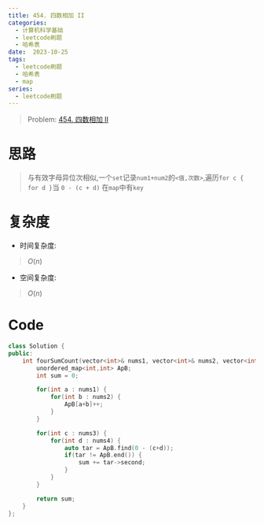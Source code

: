 ```yaml
---
title: 454. 四数相加 II
categories:
  - 计算机科学基础
  - leetcode刷题
  - 哈希表
date:  2023-10-25
tags:
  - leetcode刷题
  - 哈希表
  - map
series:
  - leetcode刷题
---
```


> Problem: [454. 四数相加 II](https://leetcode.cn/problems/4sum-ii/description/)

  

# 思路

> 与有效字母异位次相似,一个`set`记录`num1+num2`的`<值,次数>`,遍历`for c { for d }`当 `0 - (c + d)` 在`map`中有`key`

  

# 复杂度

- 时间复杂度:

> $O(n)$

  

- 空间复杂度:

> $O(n)$

  
  

# Code

```C++
class Solution {
public:
    int fourSumCount(vector<int>& nums1, vector<int>& nums2, vector<int>& nums3, vector<int>& nums4) {
        unordered_map<int,int> ApB;
        int sum = 0;

        for(int a : nums1) {
            for(int b : nums2) {
                ApB[a+b]++;
            }
        }

        for(int c : nums3) {
            for(int d : nums4) {
                auto tar = ApB.find(0 - (c+d));
                if(tar != ApB.end()) {
                    sum += tar->second;                    
                }
            }
        }

        return sum;
    }
};
```